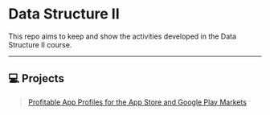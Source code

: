 # Data Structure II
This repo aims to keep and show the activities developed in the Data Structure II course.

-----------------------------------------------------------------------------------------
## :computer: Projects
> [Profitable App Profiles for the App Store and Google Play Markets](https://github.com/deborahmoreira/data_structure_ii/blob/main/guided_project_POO_modified.ipynb)
